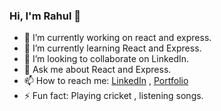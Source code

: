 ###    Hi, I'm Rahul 👋

- 🔭 I’m currently working on react and express.
- 🌱 I’m currently learning React and Express.
- 👯 I’m looking to collaborate on LinkedIn.
- 💬 Ask me about React and Express.
- 📫 How to reach me: [LinkedIn](https://www.linkedin.com/in/rahul-kumar-5002981b6/) , [Portfolio](https://portfolio-e250f.web.app/)
- ⚡ Fun fact: Playing cricket , listening songs.
